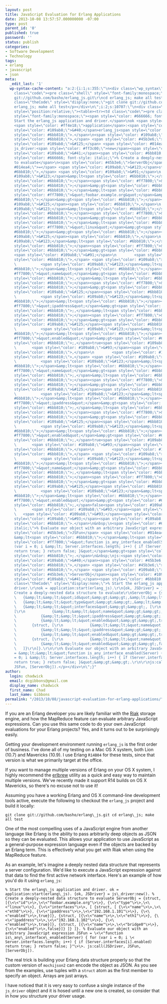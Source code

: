 ```yaml
---
layout: post
title: JavaScript Evaluation for Erlang Applications
date: 2013-10-08 13:57:57.000000000 -07:00
type: post
parent_id: '0'
published: true
password: ''
status: publish
categories:
- Software Development
- Technology
tags:
- erlang
- javascript
- json
meta:
  _edit_last: '1'
  wp-syntax-cache-content: "a:2:{i:1;s:355:\"\n<div class=\"wp_syntax\" style=\"position:relative;\"><table><tr><td
    class=\"code\"><pre class=\"shell\" style=\"font-family:monospace;\">git clone
    git://github.com/basho/erlang_js.git\r\ncd erlang_js; make all test</pre></td></tr></table><p
    class=\"theCode\" style=\"display:none;\">git clone git://github.com/basho/erlang_js.git\r\ncd
    erlang_js; make all test</p></div>\n\";i:2;s:10707:\"\n<div class=\"wp_syntax\"
    style=\"position:relative;\"><table><tr><td class=\"code\"><pre class=\"erlang\"
    style=\"font-family:monospace;\"><span style=\"color: #666666; font-style: italic;\">%
    Start the erlang_js application and driver.</span>\nok <span style=\"color: #014ea4;\">=</span>
    <span style=\"color: #ff4e18;\">application</span>:<span style=\"color: #ff3c00;\">start</span><span
    style=\"color: #109ab8;\">&#40;</span>erlang_js<span style=\"color: #109ab8;\">&#41;</span><span
    style=\"color: #6bb810;\">.</span>\n<span style=\"color: #109ab8;\">&#123;</span>ok<span
    style=\"color: #6bb810;\">,</span> <span style=\"color: #45b3e6;\">JSDriver</span><span
    style=\"color: #109ab8;\">&#125;</span> <span style=\"color: #014ea4;\">=</span>
    js_driver:<span style=\"color: #ff3c00;\">new</span><span style=\"color: #109ab8;\">&#40;</span><span
    style=\"color: #109ab8;\">&#41;</span><span style=\"color: #6bb810;\">.</span>\n&nbsp;\n<span
    style=\"color: #666666; font-style: italic;\">% Create a deeply-nested data structure
    to evaluate</span>\n<span style=\"color: #45b3e6;\">ServerObj</span> <span style=\"color:
    #014ea4;\">=</span> <span style=\"color: #109ab8;\">&#123;</span>struct<span style=\"color:
    #6bb810;\">,</span> <span style=\"color: #109ab8;\">&#91;</span>\n    <span style=\"color:
    #109ab8;\">&#123;</span>&amp;lt<span style=\"color: #6bb810;\">;</span>&amp;lt<span
    style=\"color: #6bb810;\">;</span><span style=\"color: #ff7800;\">&quot;id&quot;</span>&amp;gt<span
    style=\"color: #6bb810;\">;</span>&amp;gt<span style=\"color: #6bb810;\">;,</span>&amp;lt<span
    style=\"color: #6bb810;\">;</span>&amp;lt<span style=\"color: #6bb810;\">;</span><span
    style=\"color: #ff7800;\">&quot;foobar.example.org&quot;</span>&amp;gt<span style=\"color:
    #6bb810;\">;</span>&amp;gt<span style=\"color: #6bb810;\">;</span><span style=\"color:
    #109ab8;\">&#125;</span><span style=\"color: #6bb810;\">,</span>\n    <span style=\"color:
    #109ab8;\">&#123;</span>&amp;lt<span style=\"color: #6bb810;\">;</span>&amp;lt<span
    style=\"color: #6bb810;\">;</span><span style=\"color: #ff7800;\">&quot;type&quot;</span>&amp;gt<span
    style=\"color: #6bb810;\">;</span>&amp;gt<span style=\"color: #6bb810;\">;,</span>&amp;lt<span
    style=\"color: #6bb810;\">;</span>&amp;lt<span style=\"color: #6bb810;\">;</span><span
    style=\"color: #ff7800;\">&quot;linux&quot;</span>&amp;gt<span style=\"color:
    #6bb810;\">;</span>&amp;gt<span style=\"color: #6bb810;\">;</span><span style=\"color:
    #109ab8;\">&#125;</span><span style=\"color: #6bb810;\">,</span>\n    <span style=\"color:
    #109ab8;\">&#123;</span>&amp;lt<span style=\"color: #6bb810;\">;</span>&amp;lt<span
    style=\"color: #6bb810;\">;</span><span style=\"color: #ff7800;\">&quot;interfaces&quot;</span>&amp;gt<span
    style=\"color: #6bb810;\">;</span>&amp;gt<span style=\"color: #6bb810;\">;,</span>
    <span style=\"color: #109ab8;\">&#91;</span>\n        <span style=\"color: #109ab8;\">&#123;</span>struct<span
    style=\"color: #6bb810;\">,</span> <span style=\"color: #109ab8;\">&#91;</span>\n
    \           <span style=\"color: #109ab8;\">&#123;</span>&amp;lt<span style=\"color:
    #6bb810;\">;</span>&amp;lt<span style=\"color: #6bb810;\">;</span><span style=\"color:
    #ff7800;\">&quot;name&quot;</span>&amp;gt<span style=\"color: #6bb810;\">;</span>&amp;gt<span
    style=\"color: #6bb810;\">;,</span>&amp;lt<span style=\"color: #6bb810;\">;</span>&amp;lt<span
    style=\"color: #6bb810;\">;</span><span style=\"color: #ff7800;\">&quot;eth0&quot;</span>&amp;gt<span
    style=\"color: #6bb810;\">;</span>&amp;gt<span style=\"color: #6bb810;\">;</span><span
    style=\"color: #109ab8;\">&#125;</span><span style=\"color: #6bb810;\">,</span>\n
    \           <span style=\"color: #109ab8;\">&#123;</span>&amp;lt<span style=\"color:
    #6bb810;\">;</span>&amp;lt<span style=\"color: #6bb810;\">;</span><span style=\"color:
    #ff7800;\">&quot;ipaddress&quot;</span>&amp;gt<span style=\"color: #6bb810;\">;</span>&amp;gt<span
    style=\"color: #6bb810;\">;,</span>&amp;lt<span style=\"color: #6bb810;\">;</span>&amp;lt<span
    style=\"color: #6bb810;\">;</span><span style=\"color: #ff7800;\">&quot;192.168.1.101&quot;</span>&amp;gt<span
    style=\"color: #6bb810;\">;</span>&amp;gt<span style=\"color: #6bb810;\">;</span><span
    style=\"color: #109ab8;\">&#125;</span><span style=\"color: #6bb810;\">,</span>\n
    \           <span style=\"color: #109ab8;\">&#123;</span>&amp;lt<span style=\"color:
    #6bb810;\">;</span>&amp;lt<span style=\"color: #6bb810;\">;</span><span style=\"color:
    #ff7800;\">&quot;enabled&quot;</span>&amp;gt<span style=\"color: #6bb810;\">;</span>&amp;gt<span
    style=\"color: #6bb810;\">;,</span>true<span style=\"color: #109ab8;\">&#125;</span>\n
    \       <span style=\"color: #109ab8;\">&#93;</span><span style=\"color: #109ab8;\">&#125;</span><span
    style=\"color: #6bb810;\">,</span>\n        <span style=\"color: #109ab8;\">&#123;</span>struct<span
    style=\"color: #6bb810;\">,</span> <span style=\"color: #109ab8;\">&#91;</span>\n
    \           <span style=\"color: #109ab8;\">&#123;</span>&amp;lt<span style=\"color:
    #6bb810;\">;</span>&amp;lt<span style=\"color: #6bb810;\">;</span><span style=\"color:
    #ff7800;\">&quot;name&quot;</span>&amp;gt<span style=\"color: #6bb810;\">;</span>&amp;gt<span
    style=\"color: #6bb810;\">;,</span>&amp;lt<span style=\"color: #6bb810;\">;</span>&amp;lt<span
    style=\"color: #6bb810;\">;</span><span style=\"color: #ff7800;\">&quot;eth1&quot;</span>&amp;gt<span
    style=\"color: #6bb810;\">;</span>&amp;gt<span style=\"color: #6bb810;\">;</span><span
    style=\"color: #109ab8;\">&#125;</span><span style=\"color: #6bb810;\">,</span>\n
    \           <span style=\"color: #109ab8;\">&#123;</span>&amp;lt<span style=\"color:
    #6bb810;\">;</span>&amp;lt<span style=\"color: #6bb810;\">;</span><span style=\"color:
    #ff7800;\">&quot;ipaddress&quot;</span>&amp;gt<span style=\"color: #6bb810;\">;</span>&amp;gt<span
    style=\"color: #6bb810;\">;,</span>&amp;lt<span style=\"color: #6bb810;\">;</span>&amp;lt<span
    style=\"color: #6bb810;\">;</span><span style=\"color: #ff7800;\">&quot;192.168.1.102&quot;</span>&amp;gt<span
    style=\"color: #6bb810;\">;</span>&amp;gt<span style=\"color: #6bb810;\">;</span><span
    style=\"color: #109ab8;\">&#125;</span><span style=\"color: #6bb810;\">,</span>\n
    \           <span style=\"color: #109ab8;\">&#123;</span>&amp;lt<span style=\"color:
    #6bb810;\">;</span>&amp;lt<span style=\"color: #6bb810;\">;</span><span style=\"color:
    #ff7800;\">&quot;enabled&quot;</span>&amp;gt<span style=\"color: #6bb810;\">;</span>&amp;gt<span
    style=\"color: #6bb810;\">;,</span>true<span style=\"color: #109ab8;\">&#125;</span>\n
    \       <span style=\"color: #109ab8;\">&#93;</span><span style=\"color: #109ab8;\">&#125;</span><span
    style=\"color: #6bb810;\">,</span>\n        <span style=\"color: #109ab8;\">&#123;</span>struct<span
    style=\"color: #6bb810;\">,</span> <span style=\"color: #109ab8;\">&#91;</span>\n
    \           <span style=\"color: #109ab8;\">&#123;</span>&amp;lt<span style=\"color:
    #6bb810;\">;</span>&amp;lt<span style=\"color: #6bb810;\">;</span><span style=\"color:
    #ff7800;\">&quot;name&quot;</span>&amp;gt<span style=\"color: #6bb810;\">;</span>&amp;gt<span
    style=\"color: #6bb810;\">;,</span>&amp;lt<span style=\"color: #6bb810;\">;</span>&amp;lt<span
    style=\"color: #6bb810;\">;</span><span style=\"color: #ff7800;\">&quot;bridge0&quot;</span>&amp;gt<span
    style=\"color: #6bb810;\">;</span>&amp;gt<span style=\"color: #6bb810;\">;</span><span
    style=\"color: #109ab8;\">&#125;</span><span style=\"color: #6bb810;\">,</span>\n
    \           <span style=\"color: #109ab8;\">&#123;</span>&amp;lt<span style=\"color:
    #6bb810;\">;</span>&amp;lt<span style=\"color: #6bb810;\">;</span><span style=\"color:
    #ff7800;\">&quot;enabled&quot;</span>&amp;gt<span style=\"color: #6bb810;\">;</span>&amp;gt<span
    style=\"color: #6bb810;\">;,</span>false<span style=\"color: #109ab8;\">&#125;</span>\n
    \       <span style=\"color: #109ab8;\">&#93;</span><span style=\"color: #109ab8;\">&#125;</span>\n
    \   <span style=\"color: #109ab8;\">&#93;</span><span style=\"color: #109ab8;\">&#125;</span>\n<span
    style=\"color: #109ab8;\">&#93;</span><span style=\"color: #109ab8;\">&#125;</span><span
    style=\"color: #6bb810;\">.</span>\n&nbsp;\n<span style=\"color: #666666; font-style:
    italic;\">% Evaluate our object with an arbitrary JavaScript expression</span>\n<span
    style=\"color: #45b3e6;\">JSFun</span> <span style=\"color: #014ea4;\">=</span>
    &amp;lt<span style=\"color: #6bb810;\">;</span>&amp;lt<span style=\"color: #6bb810;\">;</span><span
    style=\"color: #ff7800;\">&quot;function is_any_interface_enabled(Server) { for
    (var i = 0; i &amp;lt; Server.interfaces.length; i++) { if (Server.interfaces[i].enabled)
    return true; } return false; }&quot;</span>&amp;gt<span style=\"color: #6bb810;\">;</span>&amp;gt<span
    style=\"color: #6bb810;\">;.</span>\n&nbsp;\njs:<span style=\"color: #ff3c00;\">call</span><span
    style=\"color: #109ab8;\">&#40;</span><span style=\"color: #45b3e6;\">JSDriver</span><span
    style=\"color: #6bb810;\">,</span> <span style=\"color: #45b3e6;\">JSFun</span><span
    style=\"color: #6bb810;\">,</span> <span style=\"color: #109ab8;\">&#91;</span><span
    style=\"color: #45b3e6;\">ServerObj</span><span style=\"color: #109ab8;\">&#93;</span><span
    style=\"color: #109ab8;\">&#41;</span><span style=\"color: #6bb810;\">.</span></pre></td></tr></table><p
    class=\"theCode\" style=\"display:none;\">% Start the erlang_js application and
    driver.\r\nok = application:start(erlang_js).\r\n{ok, JSDriver} = js_driver:new().\r\n\r\n%
    Create a deeply-nested data structure to evaluate\r\nServerObj = {struct, [\r\n
    \   {&amp;lt;&amp;lt;&quot;id&quot;&amp;gt;&amp;gt;,&amp;lt;&amp;lt;&quot;foobar.example.org&quot;&amp;gt;&amp;gt;},\r\n
    \   {&amp;lt;&amp;lt;&quot;type&quot;&amp;gt;&amp;gt;,&amp;lt;&amp;lt;&quot;linux&quot;&amp;gt;&amp;gt;},\r\n
    \   {&amp;lt;&amp;lt;&quot;interfaces&quot;&amp;gt;&amp;gt;, [\r\n        {struct,
    [\r\n            {&amp;lt;&amp;lt;&quot;name&quot;&amp;gt;&amp;gt;,&amp;lt;&amp;lt;&quot;eth0&quot;&amp;gt;&amp;gt;},\r\n
    \           {&amp;lt;&amp;lt;&quot;ipaddress&quot;&amp;gt;&amp;gt;,&amp;lt;&amp;lt;&quot;192.168.1.101&quot;&amp;gt;&amp;gt;},\r\n
    \           {&amp;lt;&amp;lt;&quot;enabled&quot;&amp;gt;&amp;gt;,true}\r\n        ]},\r\n
    \       {struct, [\r\n            {&amp;lt;&amp;lt;&quot;name&quot;&amp;gt;&amp;gt;,&amp;lt;&amp;lt;&quot;eth1&quot;&amp;gt;&amp;gt;},\r\n
    \           {&amp;lt;&amp;lt;&quot;ipaddress&quot;&amp;gt;&amp;gt;,&amp;lt;&amp;lt;&quot;192.168.1.102&quot;&amp;gt;&amp;gt;},\r\n
    \           {&amp;lt;&amp;lt;&quot;enabled&quot;&amp;gt;&amp;gt;,true}\r\n        ]},\r\n
    \       {struct, [\r\n            {&amp;lt;&amp;lt;&quot;name&quot;&amp;gt;&amp;gt;,&amp;lt;&amp;lt;&quot;bridge0&quot;&amp;gt;&amp;gt;},\r\n
    \           {&amp;lt;&amp;lt;&quot;enabled&quot;&amp;gt;&amp;gt;,false}\r\n        ]}\r\n
    \   ]}\r\n]}.\r\n\r\n% Evaluate our object with an arbitrary JavaScript expression\r\nJSFun
    = &amp;lt;&amp;lt;&quot;function is_any_interface_enabled(Server) { for (var i
    = 0; i &amp;lt; Server.interfaces.length; i++) { if (Server.interfaces[i].enabled)
    return true; } return false; }&quot;&amp;gt;&amp;gt;.\r\n\r\njs:call(JSDriver,
    JSFun, [ServerObj]).</p></div>\n\";}"
author:
  login: chadwick
  email: dcgibbons@gmail.com
  display_name: chadwick
  first_name: Chad
  last_name: Gibbons
permalink: "/2013/10/08/javascript-evaluation-for-erlang-applications/"
---
```

If you are an Erlang developer you are likely familiar with the [Riak](http://basho.com/riak/ "Riak") storage engine, and how the MapReduce feature can evaluate arbitrary JavaScript expressions. Can you use this same code to do your own JavaScript evaluations for your Erlang projects? Yes, and it turns out to be surprisingly easily.

Getting your development environment running `erlang_js` is the first order of business. I've done all of my testing on a Mac OS X system, both Lion (10.7) and Mavericks (10.9). I use Erlang `R14B04` for these tests, since that version is what we primarily target at the office.

If you want to manage multiple versions of Erlang on your OS X system, I highly recommend the [erlbrew](https://github.com/mrallen1/erlbrew "elbrew") utility as a quick and easy way to maintain multiple versions. We've recently made it support R14 builds on OS X Mavericks, so there's no excuse not to use it!

Assuming you have a working Erlang and OS X command-line development tools active, execute the following to checkout the `erlang_js` project and build it locally:

```
git clone git://github.com/basho/erlang\_js.git cd erlang\_js; make all test
```

One of the most compelling uses of a JavaScript engine from another language like Erlang is the ability to pass arbitrarily deep objects as JSON so they can be evaluated. This allows your application to use JavaScript as a general-purpose expression language even if the objects are backed by an Erlang term. This is effectively what you get with Riak when using the MapReduce feature.

As an example, let's imagine a deeply nested data structure that represents a server configuration. We'd like to execute a JavaScript expression against that data to find the first active network interface. Here's an example of how you'd do it using `erlang_js`:

```
% Start the erlang\_js application and driver. ok = application:start(erlang\_js). {ok, JSDriver} = js\_driver:new(). % Create a deeply-nested data structure to evaluate ServerObj = {struct, [{\<\<"id"\>\>,\<\<"foobar.example.org"\>\>}, {\<\<"type"\>\>,\<\<"linux"\>\>}, {\<\<"interfaces"\>\>, [ {struct, [ {\<\<"name"\>\>,\<\<"eth0"\>\>}, {\<\<"ipaddress"\>\>,\<\<"192.168.1.101"\>\>}, {\<\<"enabled"\>\>,true}]}, {struct, [{\<\<"name"\>\>,\<\<"eth1"\>\>}, {\<\<"ipaddress"\>\>,\<\<"192.168.1.102"\>\>}, {\<\<"enabled"\>\>,true}]}, {struct, [{\<\<"name"\>\>,\<\<"bridge0"\>\>}, {\<\<"enabled"\>\>,false}]} ]} ]}. % Evaluate our object with an arbitrary JavaScript expression JSFun = \<\<"function is\_any\_interface\_enabled(Server) { for (var i = 0; i \< Server.interfaces.length; i++) { if (Server.interfaces[i].enabled) return true; } return false; }"\>\>. js:call(JSDriver, JSFun, [ServerObj]).
```

The real trick is building your Erlang data structure properly so that the custom version of `mochijson2` can encode the object as JSON. As you see from the examples, use tuples with a `struct` atom as the first member to specify an object. Arrays are just arrays.

I have noticed that it is very easy to confuse a single instance of the `js_driver` object and it is hosed until a new one is created, so consider that in how you structure your driver usage.

&nbsp;

